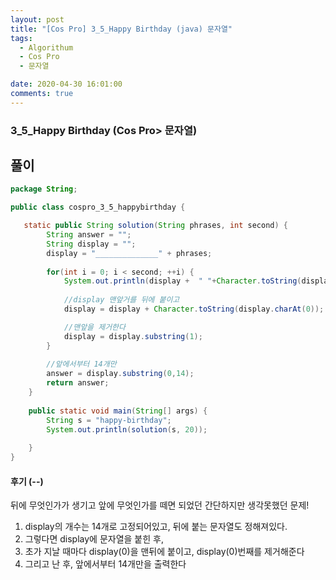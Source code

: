 ```yaml
---
layout: post
title: "[Cos Pro] 3_5_Happy Birthday (java) 문자열"
tags:
  - Algorithum
  - Cos Pro
  - 문자열

date: 2020-04-30 16:01:00
comments: true
---
```




###   3_5_Happy Birthday (Cos Pro> 문자열)

## 풀이

```java
package String;

public class cospro_3_5_happybirthday {

   static public String solution(String phrases, int second) {
        String answer = "";
        String display = "";
        display = "______________" + phrases;
        
        for(int i = 0; i < second; ++i) {
        	System.out.println(display +  " "+Character.toString(display.charAt(0)));
        	
        	//display 맨앞거를 뒤에 붙이고
        	display = display + Character.toString(display.charAt(0));

        	//맨앞을 제거한다
        	display = display.substring(1);
        }
        
        //앞에서부터 14개만
        answer = display.substring(0,14);
        return answer;
    }
	
	public static void main(String[] args) {
		String s = "happy-birthday";
		System.out.println(solution(s, 20));
		
	}
}

```

#### 후기 (--)

뒤에 무엇인가가 생기고 앞에 무엇인가를 떼면 되었던 간단하지만 생각못했던 문제! <br>

1. display의 개수는 14개로 고정되어있고, 뒤에 붙는 문자열도 정해져있다.
2. 그렇다면 display에 문자열을 붙힌 후,
3. 초가 지날 때마다 display(0)을 맨뒤에 붙이고, display(0)번째를 제거해준다
4. 그리고 난 후, 앞에서부터 14개만을 출력한다